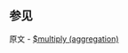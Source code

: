 ## 参见

原文 - [$multiply (aggregation)]( https://docs.mongodb.com/manual/reference/operator/aggregation/multiply/ )

